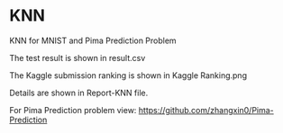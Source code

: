 # KNN
KNN for MNIST and Pima Prediction Problem

The test result is shown in result.csv

The Kaggle submission ranking is shown in Kaggle Ranking.png

Details are shown in Report-KNN file.

For Pima Prediction problem view: https://github.com/zhangxin0/Pima-Prediction
